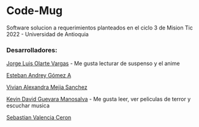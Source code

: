 # Code-Mug

Software solucion a requerimientos planteados en el ciclo 3 de Mision Tic 2022 - Universidad de Antioquia

### Desarrolladores:
[Jorge Luis Olarte Vargas](https://github.com/jolarte8811) - Me gusta lecturar de suspenso y el anime

[Esteban Andrey Gómez A](https://github.com/unawaretub86)

[Vivian Alexandra Mejia Sanchez](https://github.com/VivianMejia)

[Kevin David Guevara Manosalva](https://github.com/KevinG090) - Me gusta leer, ver peliculas de terror y escuchar musica 

[Sebastian Valencia Ceron](https://github.com/yipson)

